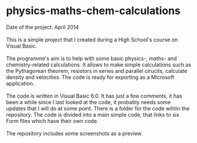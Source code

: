 # physics-maths-chem-calculations
Date of the project: April 2014 <br>
<br>
This is a simple project that I created during a High School's course on Visual Basic.<br>
<br>
The programme's aim is to help with some basic physics-, maths- and chemistry-related calculations. It allows to make simple calculations such as the Pythagorean theorem, resistors in series and parallel cirucits, calculate density and velocities. The code is ready for exporting as a Microsoft application. <br>
<br>
The code is written in Visual Basic 6.0. It has just a few comments,  it has been a while since I last looked at the code, it probably needs some updates that I will do at some point. There is a folder for the code wihtin the repository. The code is divided into a main simple code, that links to six Form files which have their own code. <br> 
<br>
The repository includes some screenshots as a preview.

